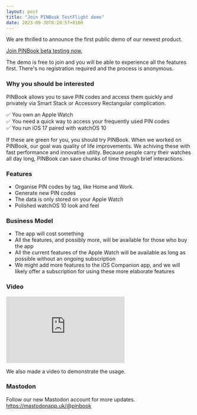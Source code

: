 ```yaml
---
layout: post
title: "Join PINBook TestFlight demo"
date: 2023-09-30T8:29:57+0100
---
```


We are thrilled to announce the first public demo of our newest product. 

[Join PINBook beta testing now.](https://testflight.apple.com/join/k5fOnkxq)

The demo is free to join and you will be able to experience all the features first. There's no registration required and the process is anonymous.

### Why you should be interested ###

PINBook allows you to save PIN codes and access them quickly and privately via Smart Stack or Accessory Rectangular complication.

✅ You own an Apple Watch  
✅ You need a quick way to access your frequently used PIN codes  
✅ You run iOS 17 paired with watchOS 10

If these are green for you, you should try PINBook. When we worked on PINBook, our goal was quality of life improvements. We achiving these with fast performance and innovative utility. Because people carry their watches all day long, PINBook can save chunks of time through brief interactions.

### Features ###

- Organise PIN codes by tag, like Home and Work.
- Generate new PIN codes
- The data is only stored on your Apple Watch
- Polished watchOS 10 look and feel

### Business Model ###

- The app will cost something
- All the features, and possibly more, will be available for those who buy the app
- All the current features of the Apple Watch will be available as long as possible without an ongoing subscription
- We might add more features to the iOS Companion app, and we will likely offer a subscription for using these more elaborate features

### Video ###
<iframe src="https://player.vimeo.com/video/869806875?badge=0&amp;autopause=0&amp;player_id=0&amp;app_id=58479" width="320" height="180" frameborder="0" allow="autoplay; fullscreen; picture-in-picture" title="PINBook Demo"></iframe>

We also made a video to demonstrate the usage.

### Mastodon ###
  
Follow our new Mastodon account for more updates. <https://mastodonapp.uk/@pinbook> 